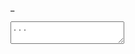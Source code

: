 <span id="overlay">_</span>
<textarea id="editor" placeholder="..."></textarea>

<script>
  function insertAtCaret(element, text) {
    var txtarea = element
    var scrollPos = txtarea.scrollTop;
    var caretPos = txtarea.selectionStart;
    var front = (txtarea.value).substring(0, caretPos);
    var back = (txtarea.value).substring(txtarea.selectionEnd, txtarea.value.length);
    txtarea.value = front + text + back;
    caretPos = caretPos + text.length;
    txtarea.selectionStart = caretPos;
    txtarea.selectionEnd = caretPos;
    txtarea.focus();
    txtarea.scrollTop = scrollPos;
  }

  let v;
  let item = document.getElementById("editor");
  try{
    v = localStorage.getItem("editor_text");
    item.value = v;
  } catch (err) {
    localStorage.setItem("editor_text","");
  }
  item.addEventListener("keydown",(e)=>{
    e.stopImmediatePropagation();
    if (e.keyCode == 9){
      e.preventDefault();
      insertAtCaret(item, "  ")
    }
  })
  item.addEventListener("keyup",(e)=>{
    localStorage.setItem("editor_text",item.value);
  });
</script>
